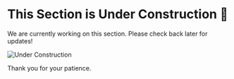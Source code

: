 # This Section is Under Construction 🚧

We are currently working on this section. Please check back later for updates!

![Under Construction](https://via.placeholder.com/600x300?text=Under+Construction)

Thank you for your patience.




